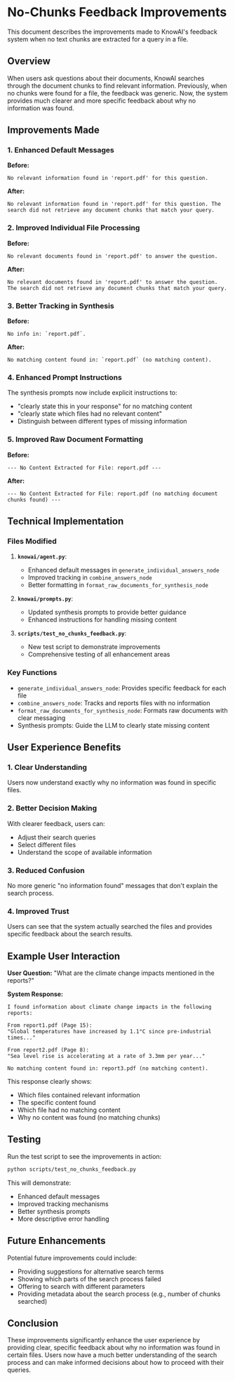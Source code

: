 # No-Chunks Feedback Improvements

This document describes the improvements made to KnowAI's feedback system when no text chunks are extracted for a query in a file.

## Overview

When users ask questions about their documents, KnowAI searches through the document chunks to find relevant information. Previously, when no chunks were found for a file, the feedback was generic. Now, the system provides much clearer and more specific feedback about why no information was found.

## Improvements Made

### 1. Enhanced Default Messages

**Before:**
```
No relevant information found in 'report.pdf' for this question.
```

**After:**
```
No relevant information found in 'report.pdf' for this question. The search did not retrieve any document chunks that match your query.
```

### 2. Improved Individual File Processing

**Before:**
```
No relevant documents found in 'report.pdf' to answer the question.
```

**After:**
```
No relevant documents found in 'report.pdf' to answer the question. The search did not retrieve any document chunks that match your query.
```

### 3. Better Tracking in Synthesis

**Before:**
```
No info in: `report.pdf`.
```

**After:**
```
No matching content found in: `report.pdf` (no matching content).
```

### 4. Enhanced Prompt Instructions

The synthesis prompts now include explicit instructions to:
- "clearly state this in your response" for no matching content
- "clearly state which files had no relevant content"
- Distinguish between different types of missing information

### 5. Improved Raw Document Formatting

**Before:**
```
--- No Content Extracted for File: report.pdf ---
```

**After:**
```
--- No Content Extracted for File: report.pdf (no matching document chunks found) ---
```

## Technical Implementation

### Files Modified

1. **`knowai/agent.py`**:
   - Enhanced default messages in `generate_individual_answers_node`
   - Improved tracking in `combine_answers_node`
   - Better formatting in `format_raw_documents_for_synthesis_node`

2. **`knowai/prompts.py`**:
   - Updated synthesis prompts to provide better guidance
   - Enhanced instructions for handling missing content

3. **`scripts/test_no_chunks_feedback.py`**:
   - New test script to demonstrate improvements
   - Comprehensive testing of all enhancement areas

### Key Functions

- `generate_individual_answers_node`: Provides specific feedback for each file
- `combine_answers_node`: Tracks and reports files with no information
- `format_raw_documents_for_synthesis_node`: Formats raw documents with clear messaging
- Synthesis prompts: Guide the LLM to clearly state missing content

## User Experience Benefits

### 1. Clear Understanding
Users now understand exactly why no information was found in specific files.

### 2. Better Decision Making
With clearer feedback, users can:
- Adjust their search queries
- Select different files
- Understand the scope of available information

### 3. Reduced Confusion
No more generic "no information found" messages that don't explain the search process.

### 4. Improved Trust
Users can see that the system actually searched the files and provides specific feedback about the search results.

## Example User Interaction

**User Question:** "What are the climate change impacts mentioned in the reports?"

**System Response:**
```
I found information about climate change impacts in the following reports:

From report1.pdf (Page 15):
"Global temperatures have increased by 1.1°C since pre-industrial times..."

From report2.pdf (Page 8):
"Sea level rise is accelerating at a rate of 3.3mm per year..."

No matching content found in: report3.pdf (no matching content).
```

This response clearly shows:
- Which files contained relevant information
- The specific content found
- Which file had no matching content
- Why no content was found (no matching chunks)

## Testing

Run the test script to see the improvements in action:

```bash
python scripts/test_no_chunks_feedback.py
```

This will demonstrate:
- Enhanced default messages
- Improved tracking mechanisms
- Better synthesis prompts
- More descriptive error handling

## Future Enhancements

Potential future improvements could include:
- Providing suggestions for alternative search terms
- Showing which parts of the search process failed
- Offering to search with different parameters
- Providing metadata about the search process (e.g., number of chunks searched)

## Conclusion

These improvements significantly enhance the user experience by providing clear, specific feedback about why no information was found in certain files. Users now have a much better understanding of the search process and can make informed decisions about how to proceed with their queries. 